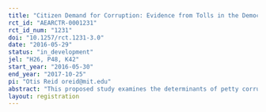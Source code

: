 ```yaml
---
title: "Citizen Demand for Corruption: Evidence from Tolls in the Democratic Republic of the Congo"
rct_id: "AEARCTR-0001231"
rct_id_num: "1231"
doi: "10.1257/rct.1231-3.0"
date: "2016-05-29"
status: "in_development"
jel: "H26, P48, K42"
start_year: "2016-05-30"
end_year: "2017-10-25"
pi: "Otis Reid oreid@mit.edu"
abstract: "This proposed study examines the determinants of petty corruption in the DRC, a substantial source of lost revenue for the government. In pilot data, 42% of motorcycle taxi drivers reported paying less than the official rate at tolls. To explain this high rate of non-compliance, we randomly offer motorcycle taxi drivers one of three incentives to obtain an official receipt at the toll, or a control condition. The incentives are: a payment to the driver or one of two donation-based incentives designed to shift the perceived value of tax compliance. We cross randomize these treatments with three other treatments: two different norms treatments and incentives for toll officer to issue more receipts."
layout: registration
---
```


